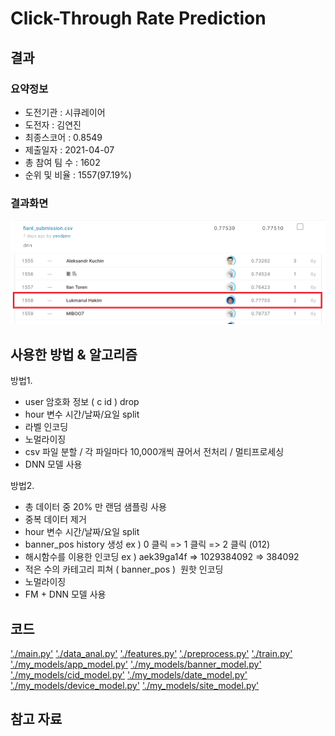 # Click-Through Rate Prediction

## 결과

### 요약정보

- 도전기관 : 시큐레이어
- 도전자 : 김연진
- 최종스코어 : 0.8549
- 제출일자 : 2021-04-07
- 총 참여 팀 수 : 1602
- 순위 및 비율 : 1557(97.19%)

### 결과화면

![ctr_score](./img/ctr_score.PNG)
![ctr_rank](./img/ctr_rank.png)

## 사용한 방법 & 알고리즘
방법1. 
- user 암호화 정보 ( c id ) drop
- hour 변수 시간/날짜/요일 split
- 라벨 인코딩
- 노멀라이징
- csv 파일 분할 / 각 파일마다 10,000개씩 끊어서 전처리 / 멀티프로세싱
- DNN 모델 사용 

방법2. 
- 총 데이터 중 20% 만 랜덤 샘플링 사용
- 중복 데이터 제거 
- hour 변수 시간/날짜/요일 split
- banner_pos history 생성 ex ) 0 클릭 => 1 클릭 => 2 클릭  (012)
- 해시함수를 이용한 인코딩 ex ) aek39ga14f => 1029384092 => 384092 
- 적은 수의 카테고리 피쳐 ( banner_pos )  원핫 인코딩
- 노멀라이징
- FM + DNN 모델 사용 

## 코드

['./main.py'](./main.py)
['./data_anal.py'](./data_anal.py)
['./features.py'](./features.py)
['./preprocess.py'](./preprocess.py)
['./train.py'](./train.py)
['./my_models/app_model.py'](./my_models/app_model.py)
['./my_models/banner_model.py'](./my_models/banner_model.py)
['./my_models/cid_model.py'](./my_models/cid_model.py)
['./my_models/date_model.py'](./my_models/date_model.py)
['./my_models/device_model.py'](./my_models/device_model.py)
['./my_models/site_model.py'](./my_models/site_model.py)

## 참고 자료
